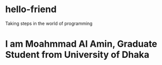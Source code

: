 # hello-friend
Taking steps in the world of programming 
# I am Moahmmad Al Amin, Graduate Student from University of Dhaka
